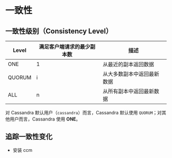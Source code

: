 # 一致性

## 一致性级别（Consistency Level）

| Level  | 满足客户端请求的最少副本数 | 描述                       |
| ------ | -------------------------- | -------------------------- |
| ONE    | 1                          | 从最近的副本返回数据       |
| QUORUM | i                          | 从大多数副本中返回最新数据 |
| ALL    | n                          | 从所有副本中返回最新数据   |

对 Cassandra 默认用户（`cassandra`）而言，Cassandra 默认使用 `QUORUM`；对其他用户而言，Cassandra 使用 **ONE**。

## 追踪一致性变化

* 安装 ccm
